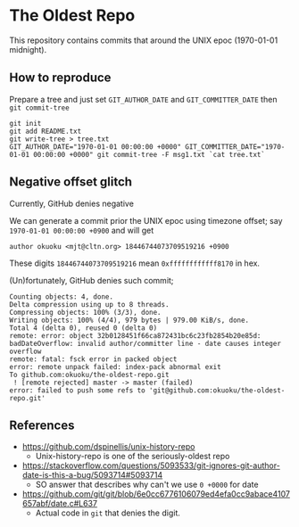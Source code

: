 The Oldest Repo
===============

This repository contains commits that around the UNIX epoc (1970-01-01 midnight).

How to reproduce
----------------

Prepare a tree and just set `GIT_AUTHOR_DATE` and `GIT_COMMITTER_DATE` then `git commit-tree`

```
git init
git add README.txt
git write-tree > tree.txt
GIT_AUTHOR_DATE="1970-01-01 00:00:00 +0000" GIT_COMMITTER_DATE="1970-01-01 00:00:00 +0000" git commit-tree -F msg1.txt `cat tree.txt`
```

Negative offset glitch
----------------------

Currently, GitHub denies negative 

We can generate a commit prior the UNIX epoc using timezone offset; say `1970-01-01 00:00:00 +0900` and will get

```
author okuoku <mjt@cltn.org> 18446744073709519216 +0900
```

These digits `18446744073709519216` mean `0xffffffffffff8170` in hex.

(Un)fortunately, GitHub denies such commit;

```
Counting objects: 4, done.
Delta compression using up to 8 threads.
Compressing objects: 100% (3/3), done.
Writing objects: 100% (4/4), 979 bytes | 979.00 KiB/s, done.
Total 4 (delta 0), reused 0 (delta 0)
remote: error: object 32b0128451f66ca872431bc6c23fb2854b20e85d: badDateOverflow: invalid author/committer line - date causes integer overflow
remote: fatal: fsck error in packed object
error: remote unpack failed: index-pack abnormal exit
To github.com:okuoku/the-oldest-repo.git
 ! [remote rejected] master -> master (failed)
error: failed to push some refs to 'git@github.com:okuoku/the-oldest-repo.git'
```

References
----------

- https://github.com/dspinellis/unix-history-repo
  - Unix-history-repo is one of the seriously-oldest repo
- https://stackoverflow.com/questions/5093533/git-ignores-git-author-date-is-this-a-bug/5093714#5093714
  - SO answer that describes why can't we use `0 +0000` for date
- https://github.com/git/git/blob/6e0cc6776106079ed4efa0cc9abace4107657abf/date.c#L637
  - Actual code in `git` that denies the digit.
